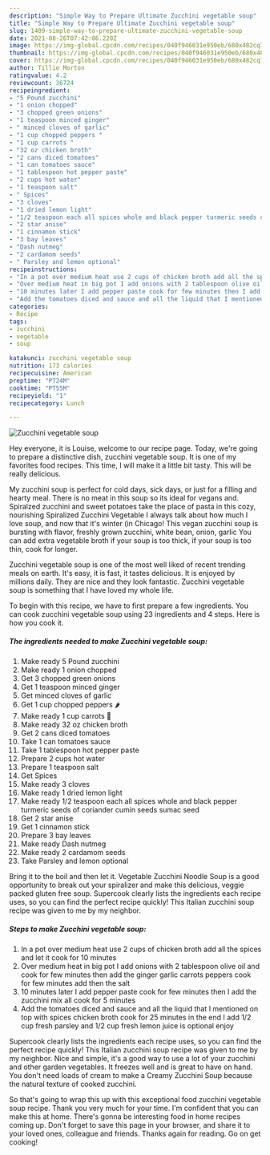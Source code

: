 ```yaml
---
description: "Simple Way to Prepare Ultimate Zucchini vegetable soup"
title: "Simple Way to Prepare Ultimate Zucchini vegetable soup"
slug: 1409-simple-way-to-prepare-ultimate-zucchini-vegetable-soup
date: 2021-08-26T07:42:06.220Z
image: https://img-global.cpcdn.com/recipes/040f946031e950eb/680x482cq70/zucchini-vegetable-soup-recipe-main-photo.jpg
thumbnail: https://img-global.cpcdn.com/recipes/040f946031e950eb/680x482cq70/zucchini-vegetable-soup-recipe-main-photo.jpg
cover: https://img-global.cpcdn.com/recipes/040f946031e950eb/680x482cq70/zucchini-vegetable-soup-recipe-main-photo.jpg
author: Tillie Morton
ratingvalue: 4.2
reviewcount: 36724
recipeingredient:
- "5 Pound zucchini"
- "1 onion chopped"
- "3 chopped green onions"
- "1 teaspoon minced ginger"
- " minced cloves of garlic"
- "1 cup chopped peppers "
- "1 cup carrots "
- "32 oz chicken broth"
- "2 cans diced tomatoes"
- "1 can tomatoes sauce"
- "1 tablespoon hot pepper paste"
- "2 cups hot water"
- "1 teaspoon salt"
- " Spices"
- "3 cloves"
- "1 dried lemon light"
- "1/2 teaspoon each all spices whole and black pepper turmeric seeds of coriander cumin seeds sumac seed"
- "2 star anise"
- "1 cinnamon stick"
- "3 bay leaves"
- "Dash nutmeg"
- "2 cardamom seeds"
- " Parsley and lemon optional"
recipeinstructions:
- "In a pot over medium heat use 2 cups of chicken broth add all the spices and let it cook for 10 minutes"
- "Over medium heat in big pot I add onions with 2 tablespoon olive oil and cook for few minutes then add the ginger garlic carrots peppers cook for few minutes add then the salt"
- "10 minutes later I add pepper paste cook for few minutes then I add the zucchini mix all cook for 5 minutes"
- "Add the tomatoes diced and sauce and all the liquid that I mentioned on top with spices chicken broth cook for 25 minutes in the end I add 1/2 cup fresh parsley and 1/2 cup fresh lemon juice is optional enjoy"
categories:
- Recipe
tags:
- zucchini
- vegetable
- soup

katakunci: zucchini vegetable soup 
nutrition: 173 calories
recipecuisine: American
preptime: "PT24M"
cooktime: "PT55M"
recipeyield: "1"
recipecategory: Lunch

---
```



![Zucchini vegetable soup](https://img-global.cpcdn.com/recipes/040f946031e950eb/680x482cq70/zucchini-vegetable-soup-recipe-main-photo.jpg)

Hey everyone, it is Louise, welcome to our recipe page. Today, we're going to prepare a distinctive dish, zucchini vegetable soup. It is one of my favorites food recipes. This time, I will make it a little bit tasty. This will be really delicious.

My zucchini soup is perfect for cold days, sick days, or just for a filling and hearty meal. There is no meat in this soup so its ideal for vegans and. Spiralzed zucchini and sweet potatoes take the place of pasta in this cozy, nourishing Spiralized Zucchini Vegetable I always talk about how much I love soup, and now that it&#39;s winter (in Chicago! This vegan zucchini soup is bursting with flavor, freshly grown zucchini, white bean, onion, garlic You can add extra vegetable broth if your soup is too thick, if your soup is too thin, cook for longer.

Zucchini vegetable soup is one of the most well liked of recent trending meals on earth. It's easy, it is fast, it tastes delicious. It is enjoyed by millions daily. They are nice and they look fantastic. Zucchini vegetable soup is something that I have loved my whole life.


To begin with this recipe, we have to first prepare a few ingredients. You can cook zucchini vegetable soup using 23 ingredients and 4 steps. Here is how you cook it.

<!--inarticleads1-->

##### The ingredients needed to make Zucchini vegetable soup:

1. Make ready 5 Pound zucchini
1. Make ready 1 onion chopped
1. Get 3 chopped green onions
1. Get 1 teaspoon minced ginger
1. Get  minced cloves of garlic
1. Get 1 cup chopped peppers 🌶
1. Make ready 1 cup carrots 🥕
1. Make ready 32 oz chicken broth
1. Get 2 cans diced tomatoes
1. Take 1 can tomatoes sauce
1. Take 1 tablespoon hot pepper paste
1. Prepare 2 cups hot water
1. Prepare 1 teaspoon salt
1. Get  Spices
1. Make ready 3 cloves
1. Make ready 1 dried lemon light
1. Make ready 1/2 teaspoon each all spices whole and black pepper turmeric seeds of coriander cumin seeds sumac seed
1. Get 2 star anise
1. Get 1 cinnamon stick
1. Prepare 3 bay leaves
1. Make ready Dash nutmeg
1. Make ready 2 cardamom seeds
1. Take  Parsley and lemon optional


Bring it to the boil and then let it. Vegetable Zucchini Noodle Soup is a good opportunity to break out your spiralizer and make this delicious, veggie packed gluten free soup. Supercook clearly lists the ingredients each recipe uses, so you can find the perfect recipe quickly! This Italian zucchini soup recipe was given to me by my neighbor. 

<!--inarticleads2-->

##### Steps to make Zucchini vegetable soup:

1. In a pot over medium heat use 2 cups of chicken broth add all the spices and let it cook for 10 minutes
1. Over medium heat in big pot I add onions with 2 tablespoon olive oil and cook for few minutes then add the ginger garlic carrots peppers cook for few minutes add then the salt
1. 10 minutes later I add pepper paste cook for few minutes then I add the zucchini mix all cook for 5 minutes
1. Add the tomatoes diced and sauce and all the liquid that I mentioned on top with spices chicken broth cook for 25 minutes in the end I add 1/2 cup fresh parsley and 1/2 cup fresh lemon juice is optional enjoy


Supercook clearly lists the ingredients each recipe uses, so you can find the perfect recipe quickly! This Italian zucchini soup recipe was given to me by my neighbor. Nice and simple, it&#39;s a good way to use a lot of your zucchini and other garden vegetables. It freezes well and is great to have on hand. You don&#39;t need loads of cream to make a Creamy Zucchini Soup because the natural texture of cooked zucchini. 

So that's going to wrap this up with this exceptional food zucchini vegetable soup recipe. Thank you very much for your time. I'm confident that you can make this at home. There's gonna be interesting food in home recipes coming up. Don't forget to save this page in your browser, and share it to your loved ones, colleague and friends. Thanks again for reading. Go on get cooking!

